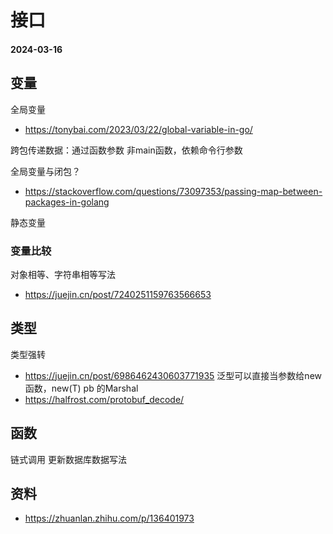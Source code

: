 # 接口

#### 2024-03-16

## 变量
全局变量
- https://tonybai.com/2023/03/22/global-variable-in-go/

跨包传递数据：通过函数参数
非main函数，依赖命令行参数

全局变量与闭包？
- https://stackoverflow.com/questions/73097353/passing-map-between-packages-in-golang


静态变量

### 变量比较

对象相等、字符串相等写法
- https://juejin.cn/post/7240251159763566653

## 类型

类型强转
- https://juejin.cn/post/6986462430603771935
泛型可以直接当参数给new函数，new(T)
pb 的Marshal
- https://halfrost.com/protobuf_decode/

## 函数
链式调用
更新数据库数据写法



## 资料

- https://zhuanlan.zhihu.com/p/136401973